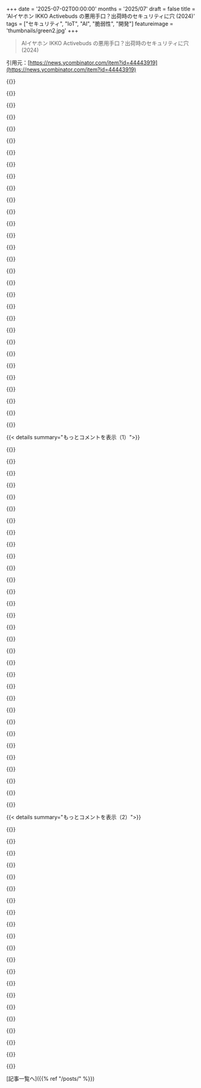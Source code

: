 +++
date = '2025-07-02T00:00:00'
months = '2025/07'
draft = false
title = 'AIイヤホン IKKO Activebuds の悪用手口？出荷時のセキュリティに穴 (2024)'
tags = ["セキュリティ", "IoT", "AI", "脆弱性", "開発"]
featureimage = 'thumbnails/green2.jpg'
+++

> AIイヤホン IKKO Activebuds の悪用手口？出荷時のセキュリティに穴 (2024)

引用元：[https://news.ycombinator.com/item?id=44443919](https://news.ycombinator.com/item?id=44443919)




{{<matomeQuote body="マジやばいね。OpenAIキーがハードコードされてて、ADBアクセスも出荷時のままだったなんて信じらんない。<br>まぁ、ベンダーが対応してキー変えたりしたのにはちょっと安心したけど、ちゃんと対策しないとまだ危ないよ。" userName="44za12" createdAt="2025/07/02 19:04:13" color="#38d3d3">}}




{{<matomeQuote body="OpenAIキーがハードコードされてたって？<br>俺、モバイルとかIoTに関わってたけど、これはマジで驚かないし信じられるよ。<br>俺らの業界って「速く動く」けど、しょっちゅう「ぶっ壊す」し、他のとこみたいな厳しい規律がないんだよね。" userName="hn_throwaway_99" createdAt="2025/07/02 20:04:55" color="">}}




{{<matomeQuote body="キーがデバイスに直接あったのがプライバシーに良かったって？<br>それマジで考え直した方がいいって。<br>だってデバイスにOpenAIキーがあったら、誰でもそのキー使ってAPI呼び出して請求できちゃうんだぜ？<br>OpenAIキーをデバイスにそのまま入れるなんて、絶対ダメだよ。" userName="hn_throwaway_99" createdAt="2025/07/03 13:15:06" color="#ff5c5c">}}




{{<matomeQuote body="俺はそれでいいと思うな。<br>デバイス買った会社がリスク背負ってくれるんだから、自分のプライバシーがヤバくなるより全然いいでしょ。良い取引だと思わない？" userName="rvnx" createdAt="2025/07/03 16:22:34" color="">}}




{{<matomeQuote body="APIキーのハードコードとか、セキュリティ甘いバックエンドは、モバイルアプリでマジよく見るんだよね。<br>ウェブアプリの時のXSSとかSQLiみたいなもん。<br>APK逆コンパイルするのってデベロッパーツール開くよりちょっと面倒だから、あんま騒がれないの。<br>ハードウェアのデバッグはもっと大変だから、ちゃんとセキュリティにお金かけないと、ハードウェアデバイスなんて超危険だと思っていい。<br>普通のIoTデバイスの「セキュリティ」と一緒だよ。" userName="lucasluitjes" createdAt="2025/07/02 19:21:48" color="#ff5c5c">}}




{{<matomeQuote body="いつか誰かがOpenAPIキーの使いすぎで請求書もらうことになるだろうね。<br>それが（セキュリティを直すんじゃなくて）キー変えて全部のデバイスを文鎮にするっていう、ひどいインセンティブになるだろうけどさ。" userName="bigiain" createdAt="2025/07/02 23:25:07" color="">}}




{{<matomeQuote body="全部のデバイスを文鎮にする方がマシっていうインセンティブになるかもって？<br>でもさ、それなら少なくともお客さんも気づくようになるし、企業はそういうクレームとかには対応するインセンティブは元々持ってるでしょ。" userName="eru" createdAt="2025/07/02 23:52:16" color="">}}




{{<matomeQuote body="そんなことになったら、もう会社の名前とかブランド名を変えるだけだろ…" userName="bigiain" createdAt="2025/07/03 00:09:25" color="">}}




{{<matomeQuote body="そうだね。でもそうすると、良い評判を築いてそれでお金を上乗せするメリットが得られないんだよ。(Appleがバカ高い値段をつけられるのには理由があるんだ)。" userName="eru" createdAt="2025/07/03 01:33:47" color="">}}




{{<matomeQuote body="これ聞くまでIKKOなんて聞いたことあった？俺はハイファイやオーディオオタクの端くれだけど、知らなかったな。Appleは評判とブランドで高い値段つけられるけど、IKKOは少なくとも俺にとっては、ぶっちゃけ使い捨てブランドに見えるね。評判が悪くなっても、本当のコストは新しいウェブサイトかAliExpressかAmazonのセラーアカウントを作るくらいじゃない？" userName="bigiain" createdAt="2025/07/03 23:00:31" color="">}}




{{<matomeQuote body="俺が言いたかったことをもっと詳しく言うとね：<br>そう、使い捨てブランドでやっていくことはできる。多くの場合、完全に有効なビジネス戦略だ。でもね：<br>それだと、良い評判を築くメリットを逃してるんだよ。製品が実際に良い場合でさえね。<br>だから、Appleがやったみたいに（あるいは他の数えきれない会社がやったみたいに）、長く続くブランドを築くっていう、もう一つの完全に有効なビジネス戦略もあるんだ。<br>たいていの市場では、この両方の戦略が見られるよ。客として、君は通常、どっちの戦略にお金を出すか決められるんだ。" userName="eru" createdAt="2025/07/04 01:31:55" color="">}}




{{<matomeQuote body="IOTと組み込みの分野って、IP保護とかコードのヒューズ保護とかに異常にこだわる一方で、秘密鍵のライフサイクル管理は全くできないんだ。俺がいた会社では、デバイス上ではうまくやってたけど、テスト用のセットアップを海外に送らなきゃいけなくて、そこに特定の鍵が含まれてたのを忘れてたんだ。だから、デバイスには侵入できなくても、テストデバイスの一つを’手に入れて’しまえば、やりたい放題だったんだよ。" userName="anitil" createdAt="2025/07/03 00:59:06" color="#ff5c5c">}}




{{<matomeQuote body="なんとなく適当に作られたアプリ（vibe-coded apps）の波が押し寄せてきたら、こういうのがたくさん見られるようになると思うよ。" userName="switchbak" createdAt="2025/07/03 00:19:28" color="">}}




{{<matomeQuote body="本当に、質の悪いAIクソアプリをせき止めてた洪水が大きく開くから、覚悟しとけよ。もし誰かキャリアチェンジを考えてるなら、今はサイバーセキュリティに関わるあらゆることに飛び込む時だ。ひどくなるぞ！" userName="psim1" createdAt="2025/07/02 14:47:59" color="">}}




{{<matomeQuote body="それがホントなら、サイバーセキュリティの専門家なんて誰も残ってないはずだろ。俺の経験では、仕事は脆弱な部分を弱めること、監査、インシデント対応、それに似た活動に集中してるんだ。優秀なサイバーセキュリティのプロは、ビジネスのことも知ってて、それに合わせてセキュリティを調整するんだよ。「一度のミスでクビ」なんて考え方は、ミスを隠すのを助長するし、会社の文化が悪いってことさ。" userName="8organicbits" createdAt="2025/07/02 15:40:37" color="">}}




{{<matomeQuote body="「一度のミスが侵害を引き起こす可能性がある」と「一度のミスをした人をクビにすべきだ」は全然違う主張だろ。後者の主張はされてない。<br>飛行機事故や手術の合併症と同じように、ミスから学び、将来的にそれを防止／軽減するための仕組みを導入するアプローチをとるべきなんだよ。" userName="ceejayoz" createdAt="2025/07/02 15:46:08" color="">}}




{{<matomeQuote body="このスレッドはサイバーセキュリティの仕事の役割から始まったと思うんだけど、もしかしたら俺が誤解してるかも。どっちにしても、君の学習ベースのアプローチには同意するよ。非難なし事後分析（Blameless postmortem）とか、そういう手法は本当に価値があるね。" userName="8organicbits" createdAt="2025/07/02 15:59:02" color="">}}




{{<matomeQuote body="サイバーセキュリティって言葉にはさ、システムが安全な状態って意味と、人がやる仕事としての意味があるんだよね。システムがザルなら、安全じゃない。でも、ザルならザルなほど、サイバーセキュリティの仕事がいっぱいあって、稼げるってことさ。" userName="immibis" createdAt="2025/07/02 20:41:58" color="">}}




{{<matomeQuote body="decryptがBase64のデコードだけなんてありえないだろって思うじゃん？でも、Base64を安全だと思ってる人が結構いるんだよね。だから、ありえないってわけでもないのかも。" userName="JohnMakin" createdAt="2025/07/02 14:20:22" color="#38d3d3">}}




{{<matomeQuote body="元の暗号データはBase64エンコードされてるけど、それはただの文字埋め込みのためっしょ。ちゃんと復号化の関数があるよ。リバースエンジニアリングとか実行して調べれば簡単に見破れるだろうけど、Base64だけってわけじゃない。" userName="jcul" createdAt="2025/07/02 23:52:11" color="#ff5733">}}




{{<matomeQuote body="＞でも、第二段階があってさ、それはネイティブライブラリが担当してて、それがもうすっごい難読化されてるんだって。" userName="crtasm" createdAt="2025/07/02 14:29:18" color="">}}




{{<matomeQuote body="その難読化されたやつも結局HTTPリクエストするんだろ。それって実質Base64じゃん。" userName="zihotki" createdAt="2025/07/02 14:41:29" color="">}}




{{<matomeQuote body="セキュリティのコーディングは、OAIエージェントに任せるべきだったんだよ。" userName="qoez" createdAt="2025/07/02 14:29:18" color="">}}




{{<matomeQuote body="adbデバッグをオンにしたままにしてたんだからさ、全然驚かないよ。" userName="pvtmert" createdAt="2025/07/02 14:21:17" color="#ff33a1">}}




{{<matomeQuote body="こんなの、おしゃれなウェブページでもできちゃうんだぜ。<br>https://gchq.github.io/CyberChef/<br>GCHQのだからちょっと凝ってるんだ。「magic」オプションもあるし！<br>ダウンロードしてブラウザでローカル実行できるのがクールだよね。通信いらないし。" userName="_carbyau_" createdAt="2025/07/02 23:57:00" color="#ff5c5c">}}




{{<matomeQuote body="よく言う「IoTのSはセキュリティのS」っていうジョーク、ウェアラブル市場にも当てはまるね。これって、リリース早い、儲け少ない、参入しやすい市場ならどこでもそうなのかね？" userName="jon_adler" createdAt="2025/07/02 16:10:15" color="#ff5c5c">}}




{{<matomeQuote body="セキュリティを無視しても会社の存続に影響しない市場なら、どこでもこんな感じになっちゃうよね。" userName="thfuran" createdAt="2025/07/02 16:36:44" color="">}}




{{<matomeQuote body="顧客データが盗まれる可能性より先に、DOOMを動かす話が最初に来てるのが面白いんだけど。" userName="mikeve" createdAt="2025/07/02 14:17:19" color="">}}




{{<matomeQuote body="run DOOMはさ、新しいcat /etc/passwdだと思うんだ。それ自体は役に立たないけど、できたら「何でもできる」って証明になるじゃん。" userName="reverendsteveii" createdAt="2025/07/02 14:34:41" color="#ff5733">}}




{{<matomeQuote body="まあ公平に言うとね（細かいこと言うと）、この記事ではroot取れてないからcat etc/passwdは無理だったんだよ。DOOMのapk入れるのは簡単だけどね。" userName="jcul" createdAt="2025/07/02 23:55:36" color="#ff5733">}}




{{< details summary="もっとコメントを表示（1）">}}

{{<matomeQuote body="/etc/passwdはね、デフォルトで誰でも読める設定になってるんだよ。" userName="rainonmoon" createdAt="2025/07/03 01:29:30" color="#38d3d3">}}




{{<matomeQuote body="さらにさらに細かいこと言うと、Androidにはそもそもetc/passwdなんてないんだよ。" userName="kaszanka" createdAt="2025/07/03 09:55:17" color="#38d3d3">}}




{{<matomeQuote body="いい指摘だねー、揚げ足取り合戦、俺の負けだ！" userName="jcul" createdAt="2025/07/05 19:01:09" color="">}}




{{<matomeQuote body="オープンソースのOSをフォークして、そこに/etc/passwdを追加してたら、負けてないかもしれないね。" userName="reverendsteveii" createdAt="2025/07/08 14:32:40" color="">}}




{{<matomeQuote body="Calc起動させるやつね！（これ言っちゃうと年バレちゃうかな？）" userName="bigiain" createdAt="2025/07/02 23:28:26" color="#38d3d3">}}




{{<matomeQuote body="全部隠蔽しようとして、何もアップされてないYouTubeチャンネルをスポンサーしようとしたのがマジで笑えるんだけど。" userName="neya" createdAt="2025/07/02 14:23:41" color="#45d325">}}




{{<matomeQuote body="バグバウンティプログラムがないなら、お金を渡すクリエイティブな方法として、これは面白いやり方になるかもしれないね。" userName="dylan604" createdAt="2025/07/02 19:35:55" color="">}}




{{<matomeQuote body="時給10000ドルのsecurity consultingとして、20分だけ電話で話せばいいだけだよ。" userName="93po" createdAt="2025/07/02 21:57:06" color="">}}




{{<matomeQuote body="へえ、そんなの承認するaccounting departmentの名前言ってみてよ。クリエイティブとは言ったけど、それはもう非常識すぎるって。" userName="dylan604" createdAt="2025/07/02 22:00:09" color="">}}




{{<matomeQuote body="CEOがやれって言うこと聞くaccounting departmentもいるんじゃないの？" userName="93po" createdAt="2025/07/03 16:44:48" color="">}}




{{<matomeQuote body="もしかしたらdevelopersが親切心で、marketingとして承認されるようにこう提案したのかもね（それはそれでそんなに悪くないし）。" userName="rvnx" createdAt="2025/07/03 04:43:37" color="">}}




{{<matomeQuote body="賢いならsponsorship agreementにanti-disparagementとかconfidentiality clausesを入れるだろうけど、そうじゃないってことは、ただの情けないbriberyの試みなのかもね。" userName="JumpCrisscross" createdAt="2025/07/02 20:12:27" color="#ff5c5c">}}




{{<matomeQuote body="”今後、極めて重要で命に関わる理由により、中国の政治関連は禁止”って指示、LLMsは正しく解釈するんだろうけど、私には曖昧すぎて「PRC？歴史？Mandarinでの政治？」って混乱するな。私はautisticだからか、LLMsの方が曖昧なsystem promptsの理解が上手いのかな？" userName="komali2" createdAt="2025/07/02 14:30:09" color="#ff5c5c">}}




{{<matomeQuote body="コメント8さんの言う通り、全部中国の政治に関係あり得るよね。私なら「中国でオープンに言えないこと全部」って解釈するな。そんなvagueな指示がどう broad に解釈されるのか興味ある。" userName="williamscales" createdAt="2025/07/02 14:36:31" color="#ff5733">}}




{{<matomeQuote body="他の国と変わりないよ。フランスだって特定のグループについて悪く言ったら、文字通り刑務所行きになることがある（modelsの中にcensorshipがあるのと同じ）。" userName="rvnx" createdAt="2025/07/03 04:57:22" color="">}}




{{<matomeQuote body="国家が国家批判を禁止するのと、ナチみたいな連中から人々を守るためにヘイトスピーチ法を作るのと、何か違いを感じないの？" userName="komali2" createdAt="2025/07/03 07:45:31" color="">}}




{{<matomeQuote body="ヘイトスピーチ法は完全に政治的な道具で、特定のコミュニティに有利なんだ。＜br＞“LLMを安全”とか“中立”にするってのも、結局はイデオロギーを注入するやり方だよ。＜br＞フランスを見てみろよ、逮捕されるケースがあるんだ：イスラム批判：逮捕の可能性、白人批判：OK、黒人批判：逮捕の可能性、ナチ賛美：逮捕の可能性、ソ連賛美：OK。＜br＞一方的な発言が禁じられてて、もう一方が好き放題言えるなんて、影響力の反映だよね。＜br＞フランスの過激派はこういう法律を大歓迎だけど、左翼だけね。" userName="rvnx" createdAt="2025/07/03 16:12:08" color="">}}




{{<matomeQuote body="フランスはブルカを禁止してるんだから、イスラム教徒が特別な扱いを受けてるって主張するのはおかしいだろ。それに、フランスの右翼連中は過去10年間、イスラム難民を散々こき下ろしてきたけど、ほとんど何もおとがめなしだ。＜br＞ナチを賛美するのはナチズムを賛美すること。あれはユダヤ人とか（ナチが嫌ってた連中みんな）殺す必要が根底にあるイデオロギーだ。それは簡単にヘイトスピーチにあたるだろ。＜br＞ソ連を賛美するのは、単に失敗した政治体制を賛美してるだけ。ナポレオン時代とかフランク王国とか、好きな政治を賛美すればいい。スターリンはウクライナ人を大量虐殺したけど、ナチズムみたいに根源的に大量虐殺を意図したわけじゃない。" userName="komali2" createdAt="2025/07/04 03:41:26" color="">}}




{{<matomeQuote body="いや、違いなんてないよ。“ヘイトスピーチ”なんて意味のない言葉だし、それを名乗る法律は、ドイツみたいに国家への批判を防ぐために積極的に使われてる。" userName="throw10920" createdAt="2025/07/03 13:23:57" color="">}}




{{<matomeQuote body="これ、僕には変に聞こえるな。ヘイトスピーチと国家への批判の違いを見るのは全然難しくないんだけど。もちろん、話をややこしくしようとするやつは批判されるべきだ。でも君がここでやろうとしてるのはそれだろ、だから国家と同じだよ。ヘイトスピーチには明確な意味がある。法的な定義は少し変わるかもしれないけど、ドイツでは意味はかなりハッキリしてる。人種、民族、宗教、国籍、性別、性的指向、障害に基づいて人々への憎悪や暴力を扇動する表現を禁じてるんだ。これの何が不明確なの？＜br＞君が具体的にどの事件を指してるのか分からないけど、ドイツがヘイトスピーチ法をもっと厳格に適用してたら、AfDはずっと前に禁止されてただろうね。今、ようやく新しいネオナチ政党を禁止するためにこれを活用しようとしてる。これは安心したよ。" userName="komali2" createdAt="2025/07/03 14:03:59" color="">}}




{{<matomeQuote body="＞ 違い＜difference＞を見るのに苦労しない＜br＞それは君が違い＜difference＞があると信じてるもの（現実と接触したら明らかに成り立たない）を作り出すのに苦労しないってことだ。だって君は周りの世界を知らないんだから。＜br＞＞ もちろん、話をややこしくしようとするやつは批判されるべきだ＜br＞違う、君みたいに明確で客観的な違い＜difference＞があると嘘をつこうとするやつは批判されるべきだ。＜br＞＞ ヘイトスピーチには明確な意味がある＜br＞いや、明確にない。君がそう考えてるってことは、歴史についてめちゃくちゃ無知だってことを示してる。“ヘイトスピーチ”なんて概念は20世紀まで存在しなかったし、元々はICERDで定義されたときは人種だけを指してたのが、常に範囲が拡大して、今でも共通の合意された定義なんてない。しかも、国家が承認しない社会的に関連性のある自由な発言を抑圧するために使われてる。＜br＞国内の適当な10人に“ヘイトスピーチ”の定義を聞いてみろよ、定義について合意できないはずだ（単一のコミュニティに閉じこもってるんじゃなく）自分の国でいろんなグループと実際に関わったことのある人なら誰でもこれが真実だと知ってる。それだけで、この言葉に合意された定義がないことの事実上の証明だ。＜br＞それ以上の詳しい説明なんて必要ないけど…＜br＞＞ 具体的にどの事件を指してるのか分からない＜br＞ドイツの政治家Marie-Thérèse KaiserがSNSに「アフガニスタン難民；ハンブルクSPD市長は“非官僚的”受け入れに賛成；集団レイプ歓迎文化か？」と投稿して、ドイツのヘイトスピーチ法で起訴されたんだ。君はめちゃくちゃ権威主義的で進歩的だから、罰せられるべきだと感じるだろうけど、君の感情はどうであれ、それは明確に憎悪や暴力の扇動ではなかったし、投稿者は移民に関する政治的な発言をしたことで“ヘイトスピーチ”として起訴されたんだ、これが事実だ。＜br＞＞ 人々への憎悪や暴力を扇動する表現を禁じてる［…］これの何が不明確なの？＜br＞現実に触れてる人なら誰にでもはっきりしてることだけど、“憎悪”にも合意された定義はないし、“扇動”にもない。だから、これらの言葉は、国家によって悪用される非常に広い範囲で解釈されうるし、実際にされてる。＜br＞“ヘイトスピーチ”という概念の定義の合意の欠如が、君の主張（それが明確だという主張）が誤りであるという事実上の証拠であるだけでなく、君が引用したドイツの法的定義でさえ、人々の間で合意された定義もなければ、客観的なテスト（法的あるいはそれ以外）もない用語を含んでいる。" userName="throw10920" createdAt="2025/07/03 14:39:31" color="#45d325">}}




{{<matomeQuote body="＞ 苦労しないで作り出す＜br＞全ての法律や言葉は作られるものだ。＜br＞＞ “ヘイトスピーチ”なんて概念は20世紀まで存在しなかった＜br＞それがどうした？ “Capitalism”は17世紀までどの言語にもなかった。必要な時に新しい言葉を作るんだよ。＜br＞＞ 元々はICERDで定義されたときは人種だけを指してたのが、常に範囲が拡大して＜br＞どうやら、僕らが集団的な偏見に気づくにつれて、それが一つの方法だけじゃないことに気づいたってわけだ。＜br＞＞ 国家が承認しない社会的に関連性のある自由な発言を抑圧するために使われてる＜br＞人種差別的でも偏見でもない例を挙げてくれると嬉しいな：）＜br＞＞ 国内の適当な10人に“ヘイトスピーチ”の定義を聞いてみろよ、定義について合意できないはずだ＜br＞いいね、だから僕らには代表民主制と法律と辞書があるんだ。テキサス（僕の故郷）の誰にでも、自動車を運転する前に毎回やらなきゃいけない法的に義務付けられた運転前点検について聞いてみろよ。90％はそんな法的義務があることすら知らないだろうし、100％は義務付けられた全てのステップを挙げられないだろう。これはそんな法律が存在しないとか、誰かがそれについて学んだら不明確だという意味じゃない。＜br＞もちろん、僕の意見では、もっと多くの人がそれについて知って個人的に遵守すべきだけど、リベラル民主主義の未解決問題の一つが、膨大な規則と規制の巣を公平かつ平等に管理する方法だということは受け入れてる。だって、ほとんどみんなスピード違反してるだろ。＜br＞＞ “アフガニスタン難民；ハンブルクSPD市長は“非官僚的”受け入れに賛成；集団レイプ歓迎文化か？”と投稿して、ドイツのヘイトスピーチ法で起訴されたんだ。君はめちゃくちゃ権威主義的で進歩的だから、罰せられるべきだと感じるだろうけど、君の感情はどうであれ、それは明確に憎悪や暴力の扇動ではなかったし、投稿者は移民に関する政治的な発言をしたことで“ヘイトスピーチ”として起訴されたんだ、これが事実だ。＜br＞Lmfao！ 君の意見の背後に人種差別的なものがあるのは知ってたよ。アフガニスタン難民がレイピストだと示唆するのは絶対的に人種差別的だ。まさにそのツイートがやってることだ。ドイツがヘイトスピーチ法をより厳格に適用するのは理にかなってるし、“ある種類の人々が完全に人間ではないとでも？”という方向に少し行き過ぎるドイツの政治家を罰するのも理にかなってる。＜br＞＞ “憎悪”にも合意された定義はない＜br＞法律は人々の合意で決められるべきなの？ じゃあ君も無政府主義者なの？ なるほど、素晴らしいね、じゃあ人種差別の本質的な道徳的間違いと、人種差別主義者に対して直接行動を起こす僕らの役割について話し合おう。これはリベラル民主主義や明確に定義されたヘイトスピーチ法を使うより雑になるかもしれないけど、僕はこちらの方が好きだ。そして君もそうらしい。結局、ヘイトスピーチが何であるかを知っていてそれを忌み嫌う人々は、全てのイスラム教徒を人種差別主義者と呼べるようになりたい人々よりはるかに多いんだ。これはUSA中の抗議活動で何度も見てきたことだ。たとえナチがかわいい小さな民兵組織に組織化されても（Proud Boysが僕たちの市に来たときみたいに）、Instagramの投稿一つで10倍以上の対抗デモ参加者をすぐに組織できる。だから、僕の反人種差別的な側が勝つと確信してるし、人々を非人間化することを許されたいという君の立場は負けるだろう。＜br＞僕には奇妙なのは、君がこのコメントから受け取る印象よりも明らかに人種関係についてより微妙な理解を持ってるってことだ。例えば別のコメントでは、君はPRCと（いわゆる）”Chinese”という人種（“Han”は基本的に”white”を意味するほど曖昧な言葉だ）との間に違いがあることを理解してることを示してるのに、なんで人種差別的な政治家を擁護したいんだ？ だって、それが君のここでの主張だし、今のところこれらのヘイトスピーチ法によって悪影響を受けてる唯一の人々は人種差別主義者なんだから。" userName="komali2" createdAt="2025/07/04 03:37:53" color="#45d325">}}




{{<matomeQuote body="君の応答は完全に的外れな発言、論理的誤謬、そして誤謬をひねり出せない時の感情的な爆発で構成されてる。「君の、人を非人間化することを許されたいという立場は負ける」みたいな発言は、 rational being＜合理的な存在＞として実際に考える慢性的な能力不足を示してる。君は自分の感情に支配されてるんだ。自分の感情をコントロールできるよう努力すべきで、自分の感情的な爆発が間違ってないと思ってる場合じゃない。＜br＞＞ 全ての法律や言葉は作られるものだ＜br＞僕の応答に全く関係ない。君の発言は「ヘイトスピーチと国家への批判の違いを見るのに苦労しない」だった。そしてそれは君が概念間の違い＜difference＞を作り出してるからだ。それは存在しない。そしてその事実は、言葉や法律が人間によって作られるという事実とは何の関係もない。＜br＞＞ それがどうした？＜br＞あと2文読んでたら、「それがどうした」に対する答えが見つかったはずだ──合意された定義がないということだ。概念自体がそんなに新しいという事実がそれを補強してる。パラグラフ全体を読めばかなり簡単にわかることだ。＜br＞＞ 人種差別的でも偏見でもない例を挙げてくれると嬉しいな：）＜br＞僕はもうやったよ。それに、実際のポイントの代わりに君のコメントにある感情的な操作を指摘してるんだ。＜br＞＞ テキサス（僕の故郷）の誰にでも、自動車を運転する前に毎回やらなきゃいけない法的に義務付けられた運転前点検について聞いてみろよ＜br＞またしても全く的外れだ。法律は概念とは根本的に異なる。事実は、「ヘイトスピーチ」という概念には合意された定義に近くもないものがないということだ。テキサスの人々に「車」とは何かサンプルを聞けば、車の合意された定義が得られるだろう（そして君がこじつけようとするのは分かってる：非常に高いレベルの忠実度で、これも「ヘイトスピーチ」とは違う）。なぜならそれは「ヘイトスピーチ」とは違って共有された概念だからだ。＜br＞＞ Lmfao！ 君の意見の背後に人種差別的なものがあるのは知ってたよ＜br＞またしても、思考能力の代わりに感情を持ち出してる。＜br＞＞ アフガニスタン難民がレイピストだと示唆するのは絶対的に人種差別的だ。まさにそのツイートがやってることだ＜br＞いや、それは示唆してない──君がそう読んでるだけだ。なぜなら君の脳は全てを人種差別のレンズを通して見るように条件付けられてるからだ。そして、アフガニスタンにレイプの問題をもたらしうる人種以外のもの（例えば、難民が異なる文化から来ている、異なる法的環境から来ている、あるいは難民としての地位のために他の個人と同じ法的扱いを受けていないことなど）が存在しうるということを理解できないんだ。全く、アフガニスタンから来たなら、アフガニスタン人（あるいは特定の人種）に違いないという仮定は、君自身の人種差別の基準を wildly exceeds＜めちゃくちゃ超えてる＞だ。＜br＞さらに、現実は人種差別的ではない。事実は、ヨーロッパには中東からの難民による性暴力と暴力の大きな問題があるということだ。その問題が文化的、人種的（それは誤りだろう――これは人種問題ではなく、文化的な問題だ）、あるいは異なる法的環境や扱いによるものかに関わらず、問題があることを指摘するのは人種差別的ではない。これは事実だ。繰り返す：現実は人種差別的ではないし、現実を指摘するのは人種差別的ではない。＜br＞＞ 法律は人々の合意で決められるべきなの？＜br＞またしても複数の論理的誤謬と完全な思考の失敗だ。まず、君は概念＼道徳と法律を混同してる。これらが同じでないのは明らかだ。君は「ヘイトスピーチ」について、法律が必然的にそこから派生しなければならないという道徳的な主張をしてる。元のコメントで「国家が国家批判を禁止するのと、ナチみたいな連中から人々を守るためにヘイトスピーチ法を作るのと、何か違いを感じないの？」と述べた――それは法的な議論ではなく、道徳的な議論だ。次に――いや、僕は「法律は人々の合意で決められるべきだ」ということを示唆する主張は一切してない――それは君が僕の書いたものを読めなかったせいだ。＜br＞君がそれを足がかりにして一段落費やしてる誤解だ。繰り返すけど、君は実際に論理的に考える能力がなくて、代わりに全てを人種問題にフレーム化しようとして、それに感情的に反応するだけだ。君はこう締めくくってる：＜br＞＞ 人を非人間化することを許されたいという君の立場は負ける＜br＞いや、それは僕の立場じゃない――そして君はそれを知ってるだろ。ここで誰かを非人間化してる唯一の人間は君だ――君は意図的に僕のポイントを誤読してるんだ。なぜなら、これを「人種差別主義者 vs 反人種差別主義者」の問題にして、自分が人種差別主義者だと認識した人々（僕や政治家）を非人間化することを正当化したいんだから。＜br＞＞ 人種関係についてより微妙な理解＜br＞またしても人種の話だ。全てが人種と人種差別についてだ。＜br＞＞ なんで人種差別的な政治家を擁護したいんだ＜br＞そしてまたしても。＜br＞＞ だって、それが君のここでの主張だし、今のところこれらのヘイトスピーチ法によって悪影響を受けてる唯一の人々は人種差別主義者なんだから。＜br＞そしてまたしても。＜br＞そして、結果が原則の歪曲を正当化するという誤謬。そして、相手の実際の原則が何であるかについて正直言って全く分からないのに、他人を「人種差別主義者」とレッテル貼りすること。そして、誰かが人種差別主義者だからといって、法的に罰せられるに値するという論理的に、法的に、道徳的に非常識な考え。その主張は、正気ではないから、反論する必要すらない。（証拠がなくても、誰かが隠れ人種差別主義者だと常に主張できるから、これも実際には反証不可能だ）＜br＞このコメントに返信する前に、高校レベルの論理を実際に使えるようになって、そして（少なくとも）大学卒業程度の感情的な成熟と制御力を得られるまで待つべきだ。君は今のところどちらも categorically＜断固として＞示してない。" userName="throw10920" createdAt="2025/07/04 04:32:49" color="">}}




{{<matomeQuote body="＞ rational being＜合理的な存在＞として実際に考える慢性的な能力不足を示してる。君は自分の感情に支配されてるんだ。自分の感情をコントロールできるよう努力すべきで、自分の感情的な爆発が間違ってないと思ってる場合じゃない。＜br＞君は何なの？ LessWrong rationalist＜レスワーフ・ラショナリスト＞の誰か？ シーケンスを読み直す必要があるな。感情は本質的に非合理的じゃない。君が感情を一切表してないと思ってるらしいのが面白いね。君の憤慨、怒り、恐れは全ての文章にハッキリ書かれてるだろ。僕がこのコメントスレッドに関して感じる感情は、面白さと困惑だけだよ。なんてことだ、君の高慢で偉そうな人種差別擁護がちょっと面白いと思っちゃったよ。僕は非論理的らしい！ 感情的な爆発＜emotional outburst＞について謝るよ、Mr. Spock＜Mr.スポック＞。＜br＞＞ 君は概念間の違い＜difference＞を作り出してるからだ。それは存在しない＜br＞いや、存在するよ。君が間違ってるだけだ。＜br＞＞ 合意された定義がない＜br＞リベラル民主主義が合意を代表してる限り、明らかに合意された定義はあるんだよ。それは代表議員が法案に書いて、そして法律に書いたものだ。そして政府の司法部門がこの法律を継続的に執行し、支持してきた。リベラル民主主義においてこれ以上合意されたものはないだろ。＜br＞＞ 人種差別的でも偏見でもない例を挙げてくれると嬉しいな：）＜br＞僕はもうやったよ。それに、実際のポイントの代わりに君のコメントにある感情的な操作を指摘してるんだ。＜br＞アフガニスタン難民全員がレイピストだと示唆するのは人種差別的だから、いや君はやってない。＜br＞＞ またしても、思考能力の代わりに感情を持ち出してる＜br＞今の僕の感情はこれだ：困惑。何かを人種差別的だと指摘することが感情的な爆発＜emotional outburst＞だと思ってるらしいことに困惑してる。感情と思考の二分法についても困惑してる。人間の全ての経験は何らかのレベルで感情に基づいているし、全ての人間の価値観もそうだ。君はSFを見過ぎたんじゃないか？ そう思ってるなら。＜br＞＞ 例えば、難民が異なる文化から来ている、異なる法的環境から来ている、あるいは難民としての地位のために他の個人と同じ法的扱いを受けていないことなど＜br＞アフガニスタン難民全員がレイプを促進する文化から来ていると示唆するのが、僕が言及した人種差別だ。人種差別主義者は都合のいい時に「人種」と「文化」を入れ替えることがよくあるんだ。＜br＞＞ 全く、アフガニスタンから来たなら、アフガニスタン人（あるいは特定の人種）に違いないという仮定は、君自身の人種差別の基準を wildly exceeds＜めちゃくちゃ超えてる＞だ。＜br＞茶々を入れるなよ、めちゃくちゃつまらない。＜br＞＞ 事実は、ヨーロッパには中東からの難民による性暴力と暴力の大きな問題があるということだ。＜br＞女性への暴力は中東特有の問題じゃない――右翼政治家が人種差別することで票を集めようとしてる一方で、フランスでは女性への暴力の流行に対する抗議活動が行われてる。それは「文化的な問題」なんかじゃない、家父長制社会の普遍的な側面だ。少なくとも移民は地元の人々より一人当たりの犯罪率が低いんだから、市民がお互いに犯してる暴力の相殺に役立つかもしれない。＜br＞だから、もう一度言うと、あのツイートは一つのことを抜き出して、このことが特定のグループに固有であるかのようにランダムな人々のグループを非難してるんだ。自分たちの足元にある腐敗は無視してね。どうも君は「白人男性が政府にもっと選出された――スクールシューティングの文化を政府に持ち込むのか？」みたいなツイートを全然評価しないだろうね。だって、スクールシューティングの圧倒的多数は白人男性によって行われてるんだから。＜br＞＞ いや、それは僕の立場じゃない――そして君はそれを知ってるだろ。＜br＞君が自分自身を人種差別主義者だと思ってないことは分かったよ。こういう同じ会話をした他の多くの右翼とは違ってね。しかし、君は、まあ、偶然にもそうなんだ。僕が理解する限り、君は「世界をありのままに見る」非常に知的な超合理的＜hyper rationalist＞な人間だと思ってるんだろう。それには、まあ、いくつかの文化は劣っているということも含まれるんだろうね？ 君はチェリーピッキングや選択バイアスのような認知の誤謬への関わりに盲目だ。感情にアレルギーがあるという事実は君個人の欠陥だ。それによって全然賢くなんか見えないよ。むしろ、自分の感情を理解してないからこそ、感情に支配されてるってことを聞いている誰にでも明らかにするだけだ。それが感情が非論理的な思考や行動につながる仕組みだよ。感情を持つこと自体が本質的に非合理性をもたらすわけじゃない。＜br＞特に、誰かを人種差別主義者と非難することが本質的に感情的だと君が思ってるらしいからね。何それ？＜br＞＞ そして、誰かが人種差別主義者だからといって、法的に罰せられるに値するという論理的に、法的に、道徳的に非常識な考え。＜br＞そんなことはないよ。僕は思想犯の処罰を主張したことは一度もない。ヘイトスピーチの処罰だけだ――それは一般的に公的な性質を持つと定義されてるから、以前の僕に対する権威主義的左翼（そしてそれに必要な蔓延した監視）という君の非難に対する議論にも実はなってない。＜br＞＞これも実際には反証不可能だ。証拠がなくても、誰かが隠れ人種差別主義者だと常に主張できるからね＜br＞それはあまり公平じゃないと思うな。僕は証拠なしでのあらゆる種類の執行を主張したことは一度もないよ。＜br＞＞このコメントに返信する前に、高校レベルの論理＜logic＞を実際に使えるようになって、そして（少なくとも）大学卒業程度の感情的な成熟と制御力を得られるまで待つべきだ。君は今のところどちらも categorically＜断固として＞示してない。＜br＞君が「感情を感じない」とか何とか言って、偉そうで高慢な態度をとるのは、ただただ不快でイタいだけだ。お願いだから「友達の作り方」でも読むか何かしてくれよ。どうでもいいけど、君は Reddit の /r/atheist の投稿者か、相手を怒らせて討論に「勝つ」 Twitch ストリーマーみたいに見える。ダサい。「ハハ、ひどいことを言ったら君が怒った、君の負け！」ってね。" userName="komali2" createdAt="2025/07/04 12:43:43" color="#ff33a1">}}




{{<matomeQuote body="僕の提案（最低限の論理的＜logical＞能力と感情的＜emotional＞成熟を得るまで返信するな）を君が明らかに読んでなかったな。＜br＞＞ 君は何なの？ LessWrong rationalist＜レスワーフ・ラショナリスト＞の誰か？＜br＞OK、じゃあ君は社会における論理＜logic＞の目的を理解してないんだな。＜br＞＞ 感情＜emotions＞は本質的に非合理的じゃない＜br＞事実に反する。感情＜Emotions＞は非合理的だ。これは客観的に真実だ。感情＜emotion＞を感じるとき、論理的に考えるときとは物理的にも空間的にも異なる脳の部分が活性化してる。君はいくつかの感情＜emotions＞は正当化できると思ってるかもしれない――そしてその中には正当化できるものもある。しかしそれは僕が述べていたポイントではないから、それは的外れになるだろう――僕が述べていたポイントは、君が自分の感情的な爆発＜emotional outbursts＞を理詰めの議論と同じだと考えているということだ。＜br＞これ以上続ける意味はない。君は感情的＜emotionally＞に反応することを物理的に避けられないらしく、感情＜emotion＞と論理＜logic＞の違いも理解してないし、社会で合理的に考える目的と必要性も理解してない――そしてそれを誇りに思ってる。" userName="throw10920" createdAt="2025/07/04 14:47:16" color="">}}




{{<matomeQuote body="LLMはフレーズが”中国政治”にどれだけ近いか数学的に表せると思うよ。リストがあれば単語が近いか簡単にチェックできるんじゃない？ 例えば”おばあちゃんのケチャップレシピ”みたいに、全然関係ない話なら検閲も避けられるはず。（ケチャップが隠語じゃないことを祈るけどね）" userName="pbhjpbhj" createdAt="2025/07/02 20:45:05" color="">}}




{{<matomeQuote body="くまのプーさんが”中国政治に関連する”ってLLMが関連付けちゃうか気になるな。他にも変な関連付けがありそうだよね。" userName="komali2" createdAt="2025/07/03 07:46:21" color="">}}




{{<matomeQuote body="ChatGPTとかは中国でダメなこと分かってるだろうけど、素人のプロンプトエンジニアは使いこなせてないかもね。プロンプトエンジニアとソフト開発者の違いだよ。”言及できない事をどうやって表現するか？” 開発者自身もコードに”天安門広場 1989”って書けないかもね。" userName="Cthulhu_" createdAt="2025/07/02 15:15:09" color="#45d325">}}




{{<matomeQuote body="”言及できない事をどう表現するか？”って問いへの答えとして、China Miévilleの小説『都市と都市』があるよ。市民が互いの都市を無視しないといけない設定なんだって。面白いよね。https://en.wikipedia.org/wiki/The_City_%26_the_City" userName="aspenmayer" createdAt="2025/07/03 02:12:45" color="">}}




{{<matomeQuote body="なんで検閲するかって？ トラブル回避のためだよ。だから現代中国政治はヤバいトピックだろうね。LLMはそんな”心の理論”は持ってないだろうけど、学習データにはそれが反映されてるはずだよ。" userName="wat10000" createdAt="2025/07/02 16:46:29" color="">}}

{{</details>}}




{{< details summary="もっとコメントを表示（2）">}}

{{<matomeQuote body="天安門広場の議論をさせないためだよ。" userName="aspbee555" createdAt="2025/07/02 14:40:34" color="">}}




{{<matomeQuote body="なんで？ 天安門広場で何があったの？ なんでLLMは話しちゃダメなの？ ファッションなの？ 何が理由？" userName="yard2010" createdAt="2025/07/02 15:37:00" color="">}}




{{<matomeQuote body="これを見てね。https://en.wikipedia.org/wiki/1989_Tiananmen_Square_protests" userName="aspbee555" createdAt="2025/07/02 17:33:04" color="">}}




{{<matomeQuote body="CPCについて言うだけじゃ命に関わらないけど、新疆、天安門、中国の共通の未来について間違った言い方したらヤバいんだよ。明示的に言わずにそれらの言及を禁止する方法も考えなきゃいけない、なぜならそれらを知ってること自体が扇動的な思考を意味するからね。ほとんどのLLMはこの違いをわかってると思うよ。" userName="landl0rd" createdAt="2025/07/02 15:44:33" color="">}}




{{<matomeQuote body="彼らのメール返信も全部AIっぽい特徴が出まくりで、それも結構ウケるね。" userName="p1necone" createdAt="2025/07/02 21:42:48" color="">}}




{{<matomeQuote body="良い投稿だね。一つだけ気に入らなかったのは、彼らの対応が他の会社の98％より良かったって点：脆弱性報告に対してとても好意的で、何より関心を示して問題に対処してくれた。なのに投稿者は彼らに対して軽蔑や敵意を示してるように見えた…残念だね。そしてもちろん、いつものシノフォビア（例：中華製品は全部スパイしてる）。<br>全体的に見て単純なセキュリティ設計の欠陥だけど、最初からセキュリティを真剣に考えてなかったとしても、会社が直そうとしてくれてるのは良いことだね。" userName="memesarecool" createdAt="2025/07/02 15:19:10" color="#38d3d3">}}




{{<matomeQuote body="彼らがチームともっと密接に協力できたのは同意するけど、チャットログは実際かなり心配だね。全部ログ取ってるんならシノフォビアじゃないだろ。（公正を期すなら、アメリカ企業による広範なログも最近は同じレベルの敵意をもって扱われるべきだけどね、Vanceミームのせいで止められない限り）" userName="mmastrac" createdAt="2025/07/02 15:26:47" color="">}}




{{<matomeQuote body="これちょっと変わった見方かもしれないけど、中国に個人情報ログされるよりアメリカ企業の方が心配ないね。中国が何する？遠い国だし住んでないし気にしない。もしアメリカの裁判所命令が出ても、おそらくトイレットペーパーにするだろ。<br>一方で、OpenAIはFBI、NSA、US Govに私の情報を簡単に渡すだろうし、政府のご機嫌取りのために裁判所命令なしでさえやることがあるかも。こっちの方があなたの人生にずっと現実的な影響を与える可能性があるよ。" userName="oceanplexian" createdAt="2025/07/02 16:31:04" color="">}}




{{<matomeQuote body="「中華製品は全部スパイしてる」ってさ、ソフトウェアとハードウェアが技術的に可能な限りユーザーデータを収集して本部に送るっていう現代の標準的なやり方と、「全ての組織と市民は国家の情報活動を支援、援助、協力すること」っていう法律を組み合わせたら…それがどうシノフォビアだって言うんだ？" userName="transcriptase" createdAt="2025/07/02 15:36:16" color="#45d325">}}




{{<matomeQuote body="それがシノフォビアなんだよ。だってそれはUSとかヨーロッパの現状と完全に一致するのに、西側を批判するときはたくさんの「ニュアンス」を加える努力をするけど、彼らがやるとディストピアだって言うんだから。" userName="ixtli" createdAt="2025/07/02 16:15:46" color="#ff5733">}}




{{<matomeQuote body="それはナイーブすぎだろ。中国がいくつかの国に国際警察組織を持ってることを考えたらね。URL: https://en.wikipedia.org/wiki/Chinese_police_overseas_servic..." userName="dubcanada" createdAt="2025/07/02 16:36:22" color="#38d3d3">}}




{{<matomeQuote body="セサミストリートの「どれが違うかな？」って歌覚えてる？ヒント：この場合、他と違うのは一党独裁でどんどん攻撃的に世界に影響力を持とうとしてる政治体制のことだよ。" userName="transcriptase" createdAt="2025/07/02 16:43:21" color="">}}




{{<matomeQuote body="ひとつは政治的な発言とか、たまたま海外に駐留してる現役軍人の子供として生まれただけで市民を消しちゃうこと。<br>アメリカにいる人は誰でもすごく心配すべきだよ、今の政権の思想警察だろうと、次の政権がそれを前例として扱おうとね。<br>俺は中国政府が大きなリスクと見なすようなことには積極的に関わってないけど、不当なっちあげで、自国の政府によって正当な手続きなしに労働キャンプ送りにされる可能性の方がはるかに高いと思う。" userName="nyrikki" createdAt="2025/07/02 17:48:50" color="">}}




{{<matomeQuote body="”中国が何するんだよ？遠い国だし住んでないからどうでもいい。”<br>恐喝ってのは一つ。スパイ機関が何千年もの間HUMINTを集めるためにやってきたことだ。ロシアなんかはその究極の達人で、kompromatって言葉すらある。中国、ロシア、イスラエル、UK、US（スパイ活動のトップ国家）がどうでもいいと思うかもしれないけど、もし彼らが興味を持つ場所で働いてるなら、彼らはあんたに興味を持つんだ。<br>もう一つは、中国は海外でターゲット（大体は自国民とか公然と批判する人）に対して活動してるって知られてるし、CIAやMossadもそうだよ。「Chinese secret police station」って検索してみて [1]、世界中で出てきてるから。<br>それに、たとえ個人的にどの外国や国家安全保障局からも興味を持たれてないとしても、センチメント分析ってのがある。人々が何を話してるか聞いて、STTエンジンとMLモデルにかけて要約すれば、国で何が起きてるかのかなり広い全体像（つまり、社会で不満をあおるために使える潜在的な弱点は何か）が得られる。あるいは近接収集とか…基本的に広告業界 [2] やStrava [3] がやってることと同じで、それが戦争に使われる可能性もあるんだ。<br>いや、俺はパラノイアじゃないよ。悲しいけど、これが俺たちが生きてる世界。もうどこにもプライバシーなんてないし、そう維持することにはたくさんの金銭的・“国家安全保障的”な利害があるんだ。<br>[1] https://www.bbc.com/news/world-us-canada-65305415<br>[2] https://techxplore.com/news/2023-05-advertisers-tracking-tho...<br>[3] https://www.theguardian.com/world/2018/jan/28/fitness-tracki..." userName="mschuster91" createdAt="2025/07/02 16:44:33" color="#ff5733">}}




{{<matomeQuote body="うん、でもアメリカ合衆国に市民として住んでる大多数の人にとって、脅威モデルに「中国に消される」は rightly 含まれてないと思うよ。" userName="Bjartr" createdAt="2025/07/02 18:36:28" color="">}}




{{<matomeQuote body="こういうスレッドって、中国があなたにできることは限られてる、刑務所に入れるとかそんな風に考えがちだよね。でも、中国のデータスクレイパーが全部、Facebookみたいにデータ収集のあらゆる情報源が最終的にあなたに紐付けられるようなことをしてないと思う？中国が地球上の全ての人について、どこの国に住んでいようと dossiers を持ったら、彼らはその algos を使って、広告をはるかに超える方法であなたに影響を与え始めることができる。もし彼らが algos であなたに投票先を変えさせるようなコンテンツを見せたり、他の方法であなたが何かをして地方、州、連邦選挙に変化を起こさせたりできるなら、それは単なる中国の広告があなたに何かを買わせるという見せかけの脅威よりもずっと悪いと思うよ。" userName="dylan604" createdAt="2025/07/02 19:45:01" color="#ff33a1">}}




{{<matomeQuote body="で、もしあんたが中国市民だったら、中国に住みながら同じことを自分の政府について投稿する？あんたが言及してること、政府に批判的な中国のニュースでノンストップで報道される？<br>あんたがこういうことを知ってるのは、国内の自由な報道機関が政府に説明責任を負わせてて、ここでやってるみたいに自由にそれについて話せるからだよ。この二つを少しでも比較できると思うなんて信じられないね。あんたはUS政府を恐れてないけど、独裁政権の下で生きてるふりをするのが楽しいんでしょ、だってその概念は purely academic なんだから。" userName="transcriptase" createdAt="2025/07/02 19:23:48" color="#ff5733">}}




{{<matomeQuote body="中国人が怪しいことをやってることに疑問はないし、US企業もやってることに疑問はない。問題で懸念される中国がやってることとの違いは、中国には救済措置がないってことだよ。もしUS企業によって損害を受けても、法的な救済措置があって、これが企業にチェックをかけて、最もひどい行動の一部を抑制してるんだ。<br>それは反中国じゃないよ。製品が出てくる他のどの国でも、悪い行動に対する結果から実質的に免れてる国は、重い懐疑心と精査に値する。ポップアップ製造会社や第三世界のサプライヤーみたいに、安い部品で良い取引ができるかもしれないけど、何か問題が起きても法的な説明責任はないんだ。<br>もしUSかEUの企業が悪い意図で行動したり、消費者に損害を与えたりしたら、それぞれの管轄区域の貿易協定と消費者保護法が企業に責任を負わせることを保証してる。<br>これが信頼の度合いを生み出してるんだけど、それは現在、中国市場には完全に欠けてるんだ。なぜなら彼らは意図的に、そして好戦的に、彼らの優位性や主権を少しでも侵害するなら、互恵的な法的説明責任や相互に利益のある協定への参加を拒否するからだよ。<br>中国は貿易協定の善意の参加者じゃない、彼らは自分自身を富ませて、敵と見なす相手を貶めることを目的としてる。彼らは地政学的な目標を達成する限り、他のプレイヤーや自国民を犠牲にしてゼロサムゲームをプレイするんだ。<br>知的財産、消費者や労働者の安全、環境保護、市民の自由、そして国際貿易協定に関わる全ての要素は、USとEUが自由に取引し、信頼できる相互の善意の取引を行うことを可能にしてる。中国は基本的には「ただ俺たちを信じろ」って言うだけで、たまに自国の市場で悪者をパフォーマンスとして処刑したり投獄したりするけど、それ以外はどんな説明責任からも完全に手の届かないところにいるんだ。" userName="observationist" createdAt="2025/07/02 16:43:55" color="#45d325">}}




{{<matomeQuote body="じゃあ、「トランプが、中国がUSのユーザーから取得した全てのAI製品のデータを直ちに引き渡さなければ1000%の関税を課すと脅迫する」っていう脅威モデルはどう？<br>問題をもっと難しくしてるのは、HNの半分がこれが良いアイデアだと思うってこと。" userName="CamperBob2" createdAt="2025/07/02 21:05:10" color="">}}




{{<matomeQuote body="My dude、LAでヒスパニック系の配偶者がいる複数の白人の知り合いがいるけど、彼らはマスクをかぶったエージェントが人々を捕まえて消してるから、いつか配偶者が家に帰ってこないんじゃないかって怯えてるんだ。<br>大統領は、NYCの市長予備選で勝った合法的な市民を強制送還すると脅迫した。彼は市民に対して軍隊を送ろうとした。<br>彼は自分が気に入らないことを言ったメディア企業を訴えて金をふんだくった。俺たちには自由な報道なんてない。<br>俺たちは中国と完全に同じくらい悪い。あんたの「独裁政権」の基準が何なのか知らないけど、現実に基づいてないみたいだね。" userName="habinero" createdAt="2025/07/03 16:55:25" color="">}}

{{</details>}}



[記事一覧へ]({{% ref "/posts/" %}})
